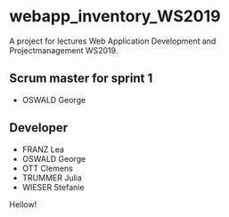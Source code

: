# webapp_inventory_WS2019
A project for lectures Web Application Development and Projectmanagement WS2019.

## Scrum master for sprint 1
- OSWALD George

## Developer
- FRANZ Lea
- OSWALD George
- OTT Clemens
- TRUMMER Julia
- WIESER Stefanie

Hellow!
